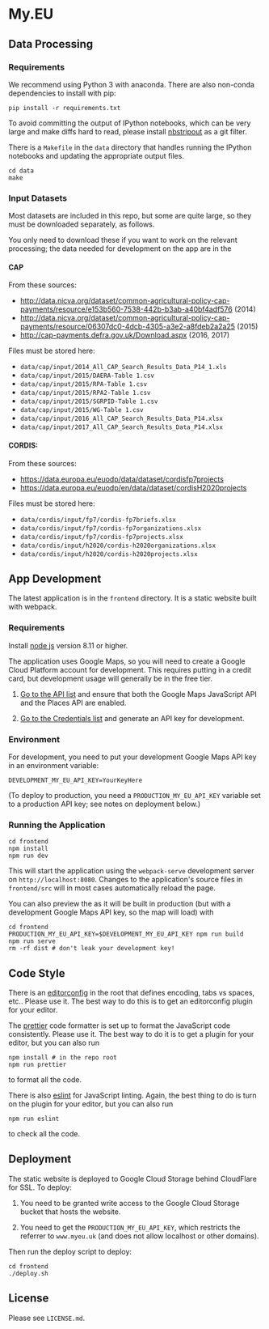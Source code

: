 # My.EU

## Data Processing

### Requirements

We recommend using Python 3 with anaconda. There are also non-conda dependencies to install with pip:

```
pip install -r requirements.txt
```

To avoid committing the output of IPython notebooks, which can be very large and make diffs hard to read, please install [nbstripout](https://github.com/kynan/nbstripout) as a git filter.

There is a `Makefile` in the `data` directory that handles running the IPython notebooks and updating the appropriate output files.

```
cd data
make
```

### Input Datasets

Most datasets are included in this repo, but some are quite large, so they must be downloaded separately, as follows.

You only need to download these if you want to work on the relevant processing; the data needed for development on the app are in the

#### CAP

From these sources:

- http://data.nicva.org/dataset/common-agricultural-policy-cap-payments/resource/e153b560-7538-442b-b3ab-a40bf4adf576 (2014)
- http://data.nicva.org/dataset/common-agricultural-policy-cap-payments/resource/06307dc0-4dcb-4305-a3e2-a8fdeb2a2a25 (2015)
- http://cap-payments.defra.gov.uk/Download.aspx (2016, 2017)

Files must be stored here:

- `data/cap/input/2014_All_CAP_Search_Results_Data_P14_1.xls`
- `data/cap/input/2015/DAERA-Table 1.csv`
- `data/cap/input/2015/RPA-Table 1.csv`
- `data/cap/input/2015/RPA2-Table 1.csv`
- `data/cap/input/2015/SGRPID-Table 1.csv`
- `data/cap/input/2015/WG-Table 1.csv`
- `data/cap/input/2016_All_CAP_Search_Results_Data_P14.xlsx`
- `data/cap/input/2017_All_CAP_Search_Results_Data_P14.xlsx`

#### CORDIS:

From these sources:

- https://data.europa.eu/euodp/data/dataset/cordisfp7projects
- https://data.europa.eu/euodp/en/data/dataset/cordisH2020projects

Files must be stored here:

- `data/cordis/input/fp7/cordis-fp7briefs.xlsx`
- `data/cordis/input/fp7/cordis-fp7organizations.xlsx`
- `data/cordis/input/fp7/cordis-fp7projects.xlsx`
- `data/cordis/input/h2020/cordis-h2020organizations.xlsx`
- `data/cordis/input/h2020/cordis-h2020projects.xlsx`

## App Development

The latest application is in the `frontend` directory. It is a static website built with webpack.

### Requirements

Install [node js](https://nodejs.org/en/) version 8.11 or higher.

The application uses Google Maps, so you will need to create a Google Cloud Platform account for development. This requires putting in a credit card, but development usage will generally be in the free tier.

1.  [Go to the API list](https://console.cloud.google.com/google/maps-apis/api-list) and ensure that both the Google Maps JavaScript API and the Places API are enabled.

2.  [Go to the Credentials list](https://console.cloud.google.com/apis/credentials) and generate an API key for development.

### Environment

For development, you need to put your development Google Maps API key in an environment variable:

```
DEVELOPMENT_MY_EU_API_KEY=YourKeyHere
```

(To deploy to production, you need a `PRODUCTION_MY_EU_API_KEY` variable set to a production API key; see notes on deployment below.)

### Running the Application

```
cd frontend
npm install
npm run dev
```

This will start the application using the `webpack-serve` development server on `http://localhost:8080`. Changes to the application's source files in `frontend/src` will in most cases automatically reload the page.

You can also preview the as it will be built in production (but with a development Google Maps API key, so the map will load) with

```
cd frontend
PRODUCTION_MY_EU_API_KEY=$DEVELOPMENT_MY_EU_API_KEY npm run build
npm run serve
rm -rf dist # don't leak your development key!
```

## Code Style

There is an [editorconfig](https://editorconfig.org/) in the root that defines encoding, tabs vs spaces, etc.. Please use it. The best way to do this is to get an editorconfig plugin for your editor.

The [prettier](https://github.com/prettier/prettier) code formatter is set up to format the JavaScript code consistently. Please use it. The best way to do it is to get a plugin for your editor, but you can also run

```
npm install # in the repo root
npm run prettier
```

to format all the code.

There is also [eslint](https://eslint.org/) for JavaScript linting. Again, the best thing to do is turn on the plugin for your editor, but you can also run

```
npm run eslint
```

to check all the code.

## Deployment

The static website is deployed to Google Cloud Storage behind CloudFlare for SSL. To deploy:

1.  You need to be granted write access to the Google Cloud Storage bucket that hosts the website.

2.  You need to get the `PRODUCTION_MY_EU_API_KEY`, which restricts the referrer to `www.myeu.uk` (and does not allow localhost or other domains).

Then run the deploy script to deploy:

```
cd frontend
./deploy.sh
```

## License

Please see `LICENSE.md`.
